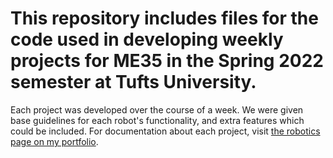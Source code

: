 # This repository includes files for the code used in developing weekly projects for ME35 in the Spring 2022 semester at Tufts University.

Each project was developed over the course of a week. We were given base guidelines for each robot's functionality, and extra features which could be included. For documentation about each project, visit [the robotics page on my portfolio](https://meganjenney.wixsite.com/portfolio/robotics).

